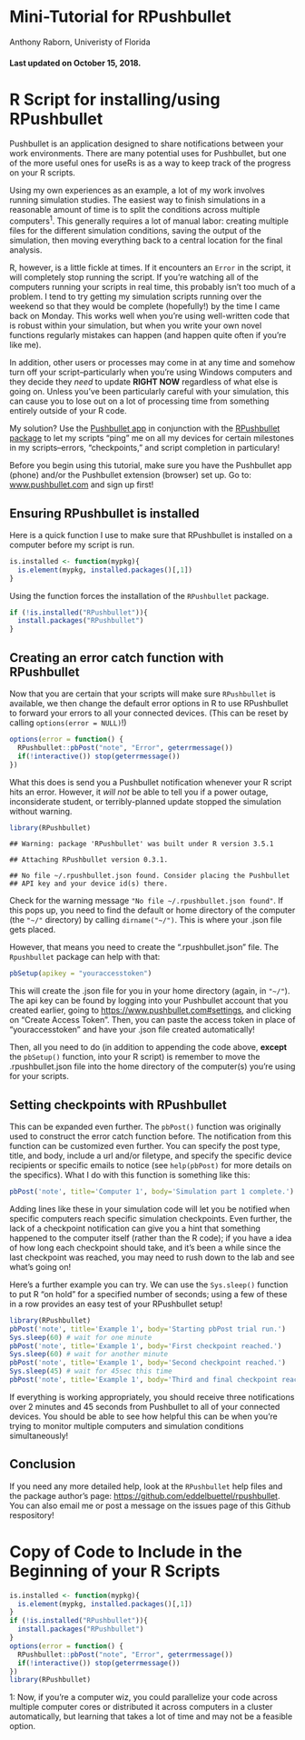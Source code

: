 Mini-Tutorial for RPushbullet
================
Anthony Raborn, Univeristy of Florida

#### Last updated on October 15, 2018.

# R Script for installing/using RPushbullet

Pushbullet is an application designed to share notifications between
your work environments. There are many potential uses for Pushbullet,
but one of the more useful ones for useRs is as a way to keep track of
the progress on your R scripts.

Using my own experiences as an example, a lot of my work involves
running simulation studies. The easiest way to finish simulations in a
reasonable amount of time is to split the conditions across multiple
computers<sup>1</sup>. This generally requires a lot of manual labor:
creating multiple files for the different simulation conditions, saving
the output of the simulation, then moving everything back to a central
location for the final analysis.

R, however, is a little fickle at times. If it encounters an `Error` in
the script, it will completely stop running the script. If you’re
watching all of the computers running your scripts in real time, this
probably isn’t too much of a problem. I tend to try getting my
simulation scripts running over the weekend so that they would be
complete (hopefully\!) by the time I came back on Monday. This works
well when you’re using well-written code that is robust within your
simulation, but when you write your own novel functions regularly
mistakes can happen (and happen quite often if you’re like me).

In addition, other users or processes may come in at any time and
somehow turn off your script–particularly when you’re using Windows
computers and they decide they *need* to update **RIGHT NOW** regardless
of what else is going on. Unless you’ve been particularly careful with
your simulation, this can cause you to lose out on a lot of processing
time from something entirely outside of your R code.

My solution? Use the [Pushbullet app](www.pushbullet.com) in conjunction
with the [RPushbullet
package](https://github.com/eddelbuettel/rpushbullet) to let my scripts
“ping” me on all my devices for certain milestones in my
scripts–errors, “checkpoints,” and script completion in particulary\!

Before you begin using this tutorial, make sure you have the Pushbullet
app (phone) and/or the Pushbullet extension (browser) set up. Go to:
www.pushbullet.com and sign up first\!

## Ensuring RPushbullet is installed

Here is a quick function I use to make sure that RPushbullet is
installed on a computer before my script is run.

``` r
is.installed <- function(mypkg){
  is.element(mypkg, installed.packages()[,1])
} 
```

Using the function forces the installation of the `RPushbullet` package.

``` r
if (!is.installed("RPushbullet")){
  install.packages("RPushbullet")
}
```

## Creating an error catch function with RPushbullet

Now that you are certain that your scripts will make sure `RPushbullet`
is available, we then change the default error options in R to use
RPushbullet to forward your errors to all your connected devices. (This
can be reset by calling `options(error = NULL)`\!)

``` r
options(error = function() { 
  RPushbullet::pbPost("note", "Error", geterrmessage())
  if(!interactive()) stop(geterrmessage())
})
```

What this does is send you a Pushbullet notification whenever your R
script hits an error. However, it *will not* be able to tell you if a
power outage, inconsiderate student, or terribly-planned update stopped
the simulation without
    warning.

``` r
library(RPushbullet)
```

    ## Warning: package 'RPushbullet' was built under R version 3.5.1

    ## Attaching RPushbullet version 0.3.1.

    ## No file ~/.rpushbullet.json found. Consider placing the Pushbullet
    ## API key and your device id(s) there.

Check for the warning message `"No file ~/.rpushbullet.json found"`. If
this pops up, you need to find the default or home directory of the
computer (the `"~/"` directory) by calling `dirname("~/")`. This is
where your .json file gets placed.

However, that means you need to create the “.rpushbullet.json” file. The
`Rpushbullet` package can help with that:

``` r
pbSetup(apikey = "youraccesstoken")
```

This will create the .json file for you in your home directory (again,
in `"~/"`). The api key can be found by logging into your Pushbullet
account that you created earlier, going to
<https://www.pushbullet.com#settings>, and clicking on “Create Access
Token”. Then, you can paste the access token in place of
“youraccesstoken” and have your .json file created automatically\!

Then, all you need to do (in addition to appending the code above,
**except** the `pbSetup()` function, into your R script) is remember to
move the .rpushbullet.json file into the home directory of the
computer(s) you’re using for your scripts.

## Setting checkpoints with RPushbullet

This can be expanded even further. The `pbPost()` function was
originally used to construct the error catch function before. The
notification from this function can be customized even further. You can
specify the post type, title, and body, include a url and/or filetype,
and specify the specific device recipients or specific emails to notice
(see `help(pbPost)` for more details on the specifics). What I do with
this function is something like this:

``` r
pbPost('note', title='Computer 1', body='Simulation part 1 complete.')
```

Adding lines like these in your simulation code will let you be notified
when specific computers reach specific simulation checkpoints. Even
further, the lack of a checkpoint notification can give you a hint that
something happened to the computer itself (rather than the R code); if
you have a idea of how long each checkpoint should take, and it’s been a
while since the last checkpoint was reached, you may need to rush down
to the lab and see what’s going on\!

Here’s a further example you can try. We can use the `Sys.sleep()`
function to put R “on hold” for a specified number of seconds; using a
few of these in a row provides an easy test of your RPushbullet setup\!

``` r
library(RPushbullet)
pbPost('note', title='Example 1', body='Starting pbPost trial run.')
Sys.sleep(60) # wait for one minute
pbPost('note', title='Example 1', body='First checkpoint reached.')
Sys.sleep(60) # wait for another minute
pbPost('note', title='Example 1', body='Second checkpoint reached.')
Sys.sleep(45) # wait for 45sec this time
pbPost('note', title='Example 1', body='Third and final checkpoint reached. Trial run over!')
```

If everything is working appropriately, you should receive three
notifications over 2 minutes and 45 seconds from Pushbullet to all of
your connected devices. You should be able to see how helpful this can
be when you’re trying to monitor multiple computers and simulation
conditions simultaneously\!

## Conclusion

If you need any more detailed help, look at the `RPushbullet` help files
and the package author’s page:
<https://github.com/eddelbuettel/rpushbullet>. You can also email me or
post a message on the issues page of this Github respository\!

# Copy of Code to Include in the Beginning of your R Scripts

``` r
is.installed <- function(mypkg){
  is.element(mypkg, installed.packages()[,1])
} 
if (!is.installed("RPushbullet")){
  install.packages("RPushbullet")
}
options(error = function() { 
  RPushbullet::pbPost("note", "Error", geterrmessage())
  if(!interactive()) stop(geterrmessage())
})
library(RPushbullet)
```

1: Now, if you’re a computer wiz, you could parallelize your code across
multiple computer cores or distributed it across computers in a cluster
automatically, but learning that takes a lot of time and may not be a
feasible option.

